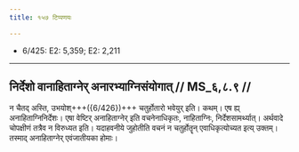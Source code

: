 ```yaml
---
title: १५७ टिप्पणयः

---
```

- 6/425: E2: 5,359; E2: 2,211

____________________________________________


## निर्देशो वानाहिताग्नेर् अनारभ्याग्निसंयोगात् // MS_६,८.९ //

न चैतद् अस्ति, उभयोश्+++({6/426})+++ चतुर्होतारो भवेयुर् इति। कथम्। एष ह्य् अनाहिताग्निनिर्देशः। एषा वेष्टिर् अनाहिताग्नेर् इति वचनेनाधिकृतः, नाहिताग्निः, निर्देशसामर्थ्यात्। अर्थवादे चोपक्षीणं तत्रैव न विरुध्यत इति। यदाहवनीये जुहोतीति वचनं न चतुर्होतॄन् एवाधिकृत्योच्यत इत्य् उक्तम्। तस्माद् अनाहिताग्नेर् एवंजातीयका होमाः।
